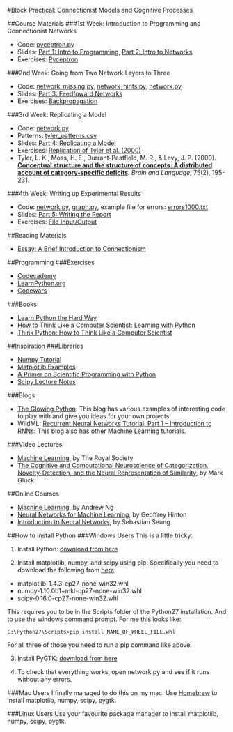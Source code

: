 #Block Practical: Connectionist Models and Cognitive Processes

##Course Materials
###1st Week: Introduction to Programming and Connectionist Networks
- Code: [pyceptron.py](https://github.com/oliviaguest/connectionism/raw/master/week1/pyceptron.py)
- Slides: [Part 1: Intro to Programming](https://github.com/oliviaguest/connectionism/raw/master/week1/slides/part_1_slides.pdf), [Part 2: Intro to Networks](https://github.com/oliviaguest/connectionism/raw/master/week1/slides/part_2_slides.pdf)
- Exercises: [Pyceptron](https://github.com/oliviaguest/connectionism/raw/master/week1/exercises/exercises.pdf)

###2nd Week: Going from Two Network Layers to Three
- Code: [network_missing.py](https://github.com/oliviaguest/connectionism/raw/master/week2/network_missing.py), [network_hints.py](https://github.com/oliviaguest/connectionism/raw/master/week2/network_hints.py), [network.py](https://github.com/oliviaguest/connectionism/raw/master/week2/network.py)
- Slides: [Part 3: Feedfoward Networks](https://github.com/oliviaguest/connectionism/raw/master/week2/slides/part_3_slides.pdf)
- Exercises: [Backpropagation](https://github.com/oliviaguest/connectionism/raw/master/week2/exercises/exercises.pdf)

###3rd Week: Replicating a Model
- Code: [network.py](https://github.com/oliviaguest/connectionism/raw/master/week3/network.py)
- Patterns: [tyler_patterns.csv](https://github.com/oliviaguest/connectionism/raw/master/week3/tyler_patterns.csv)
- Slides: [Part 4: Replicating a Model](https://github.com/oliviaguest/connectionism/raw/master/week3/slides/part_4_slides.pdf)
- Exercises: [Replication of Tyler et al. (2000)](https://github.com/oliviaguest/connectionism/raw/master/week3/exercises/exercises.pdf)
- Tyler, L. K., Moss, H. E., Durrant-Peatfield, M. R., & Levy, J. P. (2000). **[Conceptual structure and the structure of concepts: A distributed account of category-specific deficits](https://github.com/oliviaguest/connectionism/raw/master/week3/tyler_2000.pdf)**. *Brain and Language*, 75(2), 195-231.

###4th Week: Writing up Experimental Results
- Code: [network.py](https://github.com/oliviaguest/connectionism/raw/master/week4/network.py), [graph.py](https://github.com/oliviaguest/connectionism/raw/master/week4/graph.py), example file for errors: [errors1000.txt](https://github.com/oliviaguest/connectionism/raw/master/week4/errors1000.txt)
- Slides: [Part 5: Writing the Report](https://github.com/oliviaguest/connectionism/raw/master/week4/slides/part_5_slides.pdf)
- Exercises: [File Input/Output](https://github.com/oliviaguest/connectionism/raw/master/week4/exercises/exercises.pdf)

##Reading Materials
- [Essay: A Brief Introduction to Connectionism](http://kimplunkett.org.uk/secondtry/page31/page32/index.html)

##Programming
###Exercises
- [Codecademy](www.codecademy.com)
- [LearnPython.org](http://www.learnpython.org/)
- [Codewars](http://www.codewars.com/)

###Books
- [Learn Python the Hard Way](http://learnpythonthehardway.org/book/)
- [How to Think Like a Computer Scientist: Learning with Python](http://www.openbookproject.net/thinkcs/python/english2e/)
- [Think Python: How to Think Like a Computer Scientist](http://www.greenteapress.com/thinkpython/)

##Inspiration
###Libraries
- [Numpy Tutorial](http://www.python-course.eu/numpy.php)
- [Matplotlib Examples](http://matplotlib.org/1.4.0/examples/index.html)
- [A Primer on Scientific Programming with Python](https://hplgit.github.io/scipro-primer/slides/index.html)
- [Scipy Lecture Notes](http://www.scipy-lectures.org)

###Blogs
- [The Glowing Python](http://glowingpython.blogspot.co.uk/): This blog has various examples of interesting code to play with and give you ideas for your own projects.
- WildML: [Recurrent Neural Networks Tutorial, Part 1 – Introduction to RNNs](http://www.wildml.com/2015/09/recurrent-neural-networks-tutorial-part-1-introduction-to-rnns/): This blog also has other Machine Learning tutorials.

###Video Lectures
- [Machine Learning](https://www.youtube.com/playlist?list=PLg7f-TkW11iX3JlGjgbM2s8E1jKSXUTsG), by The Royal Society
- [The Cognitive and Computational Neuroscience of Categorization, Novelty-Detection, and the Neural Representation of Similarity](https://www.youtube.com/watch?v=2Ei6wFJ9kCc), by Mark Gluck

##Online Courses
- [Machine Learning](https://www.coursera.org/learn/machine-learning/), by Andrew Ng
- [Neural Networks for Machine Learning](https://www.coursera.org/course/neuralnets), by Geoffrey Hinton
- [Introduction to Neural Networks](http://ocw.mit.edu/courses/brain-and-cognitive-sciences/9-641j-introduction-to-neural-networks-spring-2005/index.htm), by Sebastian Seung

##How to install Python
###Windows Users
This is a little tricky:
1. Install Python: [download from here](https://www.python.org/ftp/python/2.7.10/python-2.7.10.msi)

2. Install matplotlib, numpy, and scipy using pip. Specifically you need to download the following from [here](http://www.lfd.uci.edu/~gohlke/pythonlibs/):
 - matplotlib-1.4.3-cp27-none-win32.whl
 - numpy-1.10.0b1+mkl-cp27-none-win32.whl
 - scipy-0.16.0-cp27-none-win32.whl
 
 This requires you to be in the Scripts folder of the Python27 installation. And to use the windows command prompt. For me this looks like:
```
C:\Python27\Scripts>pip install NAME_OF_WHEEL_FILE.whl
```
For all three of those you need to run a pip command like above.  

3. Install PyGTK: [download from here](http://ftp.gnome.org/pub/GNOME/binaries/win32/pygtk/2.24/pygtk-all-in-one-2.24.2.win32-py2.7.msi)

4. To check that everything works, open network.py and see if it runs without any errors.

###Mac Users
I finally managed to do this on my mac. Use [Homebrew](http://brew.sh/) to install matplotlib, numpy, scipy, pygtk.

###Linux Users
Use your favourite package manager to install matplotlib, numpy, scipy, pygtk.

